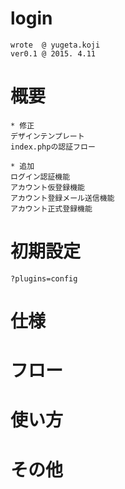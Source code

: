 # login
    wrote  @ yugeta.koji
    ver0.1 @ 2015. 4.11


# 概要
    * 修正
    デザインテンプレート
    index.phpの認証フロー

    * 追加
    ログイン認証機能
    アカウント仮登録機能
    アカウント登録メール送信機能
    アカウント正式登録機能

# 初期設定
    ?plugins=config


# 仕様


# フロー


# 使い方


# その他

